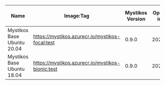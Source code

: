 | Name | Image:Tag | Mystikos Version | Open Enclave image tag | Intel SGX PSW version | Intel SGX DCAP version |
| ---- | --------- | ---------------- | ---------------------- | --------------------- | ---------------------- |
| Mystikos Base Ubuntu 20.04 | https://mystikos.azurecr.io/mystikos-focal:test | 0.9.0 | 2022.07.1389 | 2.17.100.3-focal1 | 1.14.100.3-focal1 |
| Mystikos Base Ubuntu 18.04 | https://mystikos.azurecr.io/mystikos-bionic:test | 0.9.0 | 2022.07.1389 | 2.17.100.3-bionic1 | 1.14.100.3-bionic1 |

